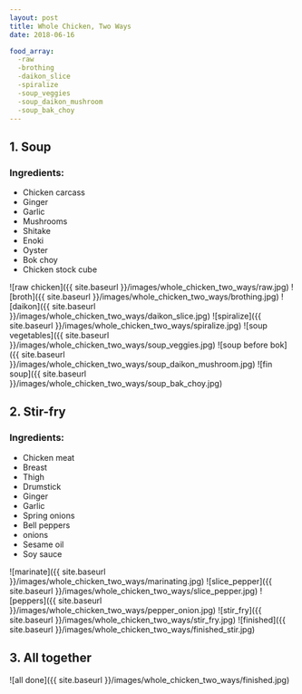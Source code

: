 ```yaml
---
layout: post
title: Whole Chicken, Two Ways
date: 2018-06-16

food_array:
  -raw
  -brothing
  -daikon_slice
  -spiralize
  -soup_veggies
  -soup_daikon_mushroom
  -soup_bak_choy
---
```


## 1. Soup
### Ingredients:
 * Chicken carcass
 * Ginger
 * Garlic
 * Mushrooms
  * Shitake
  * Enoki
  * Oyster
 * Bok choy
 * Chicken stock cube

![raw chicken]({{ site.baseurl }}/images/whole_chicken_two_ways/raw.jpg)
![broth]({{ site.baseurl }}/images/whole_chicken_two_ways/brothing.jpg)
![daikon]({{ site.baseurl }}/images/whole_chicken_two_ways/daikon_slice.jpg)
![spiralize]({{ site.baseurl }}/images/whole_chicken_two_ways/spiralize.jpg)
![soup vegetables]({{ site.baseurl }}/images/whole_chicken_two_ways/soup_veggies.jpg)
![soup before bok]({{ site.baseurl }}/images/whole_chicken_two_ways/soup_daikon_mushroom.jpg)
![fin soup]({{ site.baseurl }}/images/whole_chicken_two_ways/soup_bak_choy.jpg)

## 2. Stir-fry
### Ingredients:
 * Chicken meat
  * Breast
  * Thigh
  * Drumstick
 * Ginger
 * Garlic
 * Spring onions
 * Bell peppers
 * onions
 * Sesame oil
 * Soy sauce

![marinate]({{ site.baseurl }}/images/whole_chicken_two_ways/marinating.jpg)
![slice_pepper]({{ site.baseurl }}/images/whole_chicken_two_ways/slice_pepper.jpg)
![peppers]({{ site.baseurl }}/images/whole_chicken_two_ways/pepper_onion.jpg)
![stir_fry]({{ site.baseurl }}/images/whole_chicken_two_ways/stir_fry.jpg)
![finished]({{ site.baseurl }}/images/whole_chicken_two_ways/finished_stir.jpg)

## 3. All together
![all done]({{ site.baseurl }}/images/whole_chicken_two_ways/finished.jpg)
